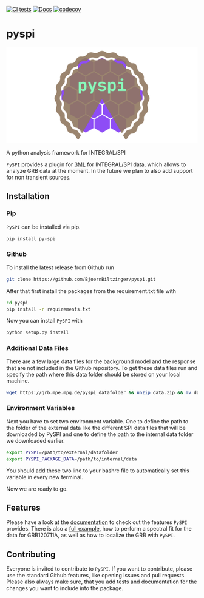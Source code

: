 [![CI tests](https://github.com/BjoernBiltzinger/pyspi/actions/workflows/publish_pypi.yml/badge.svg)](https://github.com/BjoernBiltzinger/pyspi/actions/workflows/tests.yml)
[![Docs](https://github.com/BjoernBiltzinger/pyspi/actions/workflows/docs.yml/badge.svg)](https://pyspi.readthedocs.io/en/latest/)
[![codecov](https://codecov.io/gh/BjoernBiltzinger/pyspi/branch/master/graph/badge.svg)](https://codecov.io/gh/BjoernBiltzinger/pyspi)
# pyspi
![alt text](https://raw.githubusercontent.com/BjoernBiltzinger/pyspi/master/docs/media/pypsi_logo2.png)

A python analysis framework for INTEGRAL/SPI

```PySPI``` provides a plugin for [3ML](https://threeml.readthedocs.io/en/stable/) for INTEGRAL/SPI data, which allows to analyze GRB data at the moment. In the future we plan to also add support for non transient sources.

## Installation

### Pip
```PySPI``` can be installed via pip.
```bash
pip install py-spi
```

### Github

To install the latest release from Github run
```bash
git clone https://github.com/BjoernBiltzinger/pyspi.git
```
After that first install the packages from the requirement.txt file with
```bash
cd pyspi
pip install -r requirements.txt
```
Now you can install ```PySPI``` with
```bash
python setup.py install
```

### Additional Data Files

There are a few large data files for the background model and the response that are not included in the Github repository. To get these data files run and specify the path where this data folder should be stored on your local machine.
```bash
wget https://grb.mpe.mpg.de/pyspi_datafolder && unzip data.zip && mv data /path/to/internal/data && rm -f data.zip
```

### Environment Variables

Next you have to set two environment variable. One to define the path to the folder of the external data like the different SPI data files that will be downloaded by PySPI and one to define the path to the internal data folder we downloaded earlier.
```bash
export PYSPI=/path/to/external/datafolder
export PYSPI_PACKAGE_DATA=/path/to/internal/data
```

You should add these two line to your bashrc file to automatically set this variable in every new terminal.

Now we are ready to go.

## Features

Please have a look at the [documentation](https://pyspi.readthedocs.io/en/latest/) to check out the features ```PySPI``` provides. There is also a [full example](https://pyspi.readthedocs.io/en/latest/notebooks/grb_analysis/), how to perform a spectral fit for the data for GRB120711A, as well as how to localize the GRB with ```PySPI```.

## Contributing

Everyone is invited to contribute to ```PySPI```. If you want to contribute, please use the standard Github features, like opening issues and pull requests. Please also always make sure, that you add tests and documentation for the changes you want to include into the package.
